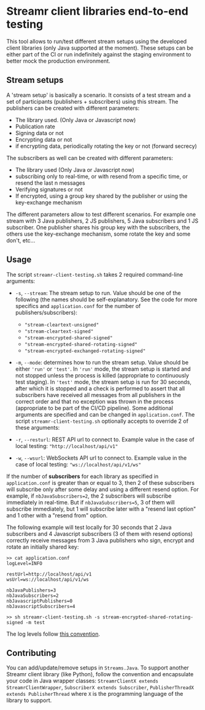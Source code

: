 # Streamr client libraries end-to-end testing

This tool allows to run/test different stream setups using the developed client libraries (only Java supported at the moment). These setups can be either part of the CI or run indefinitely against the staging environment to better mock the production environment.

## Stream setups

A 'stream setup' is basically a scenario. It consists of a test stream and a set of participants (publishers + subscribers) using this stream. The publishers can be created with different parameters:
- The library used. (Only Java or Javascript now)
- Publication rate
- Signing data or not
- Encrypting data or not
- if encrypting data, periodically rotating the key or not (forward secrecy)

The subscribers as well can be created with different parameters:
- The library used (Only Java or Javascript now)
- subscribing only to real-time, or with resend from a specific time, or resend the last n messages
- Verifying signatures or not
- If encrypted, using a group key shared by the publisher or using the key-exchange mechanism

The different parameters allow to test different scenarios. For example one stream with 3 Java publishers, 2 JS publishers, 5 Java subscribers and 1 JS subscriber. One publisher shares his group key with the subscribers, the others use the key-exchange mechanism, some rotate the key and some don't, etc...

## Usage

The script `streamr-client-testing.sh` takes 2 required command-line arguments:
- `-s`, `--stream`: The stream setup to run. Value should be one of the following (the names should be self-explanatory. See the code for more specifics and `application.conf` for the number of publishers/subscribers):
    - `"stream-cleartext-unsigned"`
    - `"stream-cleartext-signed"`
    - `"stream-encrypted-shared-signed"`
    - `"stream-encrypted-shared-rotating-signed"`
    - `"stream-encrypted-exchanged-rotating-signed"`

- `-m`, `--mode`: determines how to run the stream setup. Value should be either `'run'` or `'test'`. In `'run'` mode, the stream setup is started and not stopped unless the process is killed (appropriate to continuously test staging). In `'test'` mode, the stream setup is run for 30 seconds, after which it is stopped and a check is performed to assert that all subscribers have received all messages from all publishers in the correct order and that no exception was thrown in the process (appropriate to be part of the CI/CD pipeline).
Some additional arguments are specified and can be changed in `application.conf`. The script `streamr-client-testing.sh` optionally accepts to override 2 of these arguments:
- `-r`, `--resturl`: REST API url to connect to. Example value in the case of local testing: `"http://localhost/api/v1"`
- `-w`, `--wsurl`: WebSockets API url to connect to. Example value in the case of local testing: `"ws://localhost/api/v1/ws"`

If the number of **subscribers** for each library as specified in `application.conf` is greater than or equal to 3, then 2 of these subscribers will subscribe only after some delay and using a different resend option. For example, if `nbJavaSubscribers=2`, the 2 subscribers will subscribe immediately in real-time. But if `nbJavaSubscribers=5`, 3 of them will subscribe immediately, but 1 will subscribe later with a "resend last option" and 1 other with a "resend from" option.

The following example will test locally for 30 seconds that 2 Java subscribers and 4 Javascript subscribers (3 of them with resend options) correctly receive messages from 3 Java publishers who sign, encrypt and rotate an initially shared key:
```
>> cat application.conf
logLevel=INFO

restUrl=http://localhost/api/v1
wsUrl=ws://localhost/api/v1/ws

nbJavaPublishers=3
nbJavaSubscribers=2
nbJavascriptPublishers=0
nbJavascriptSubscribers=4

>> sh streamr-client-testing.sh -s stream-encrypted-shared-rotating-signed -m test
```

The log levels follow [this convention](https://docs.oracle.com/javase/7/docs/api/java/util/logging/Level.html).

## Contributing

You can add/update/remove setups in `Streams.Java`. To support another Streamr client library (like Python), follow the convention and encapsulate your code in Java wrapper classes: `StreamrClientX extends StreamrClientWrapper`, `SubscriberX extends Subscriber`, `PublisherThreadX extends PublisherThread` where `X` is the programming language of the library to support.
